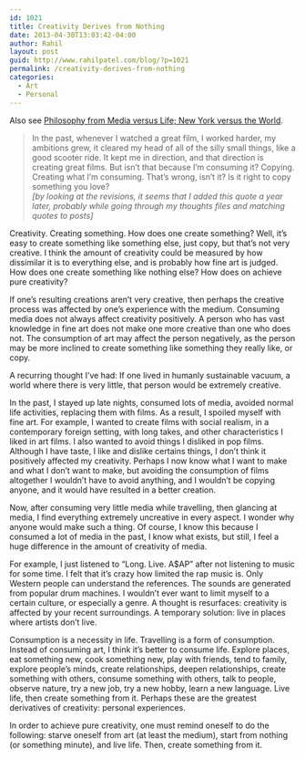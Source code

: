 ```yaml
---
id: 1021
title: Creativity Derives from Nothing
date: 2013-04-30T13:03:42-04:00
author: Rahil
layout: post
guid: http://www.rahilpatel.com/blog/?p=1021
permalink: /creativity-derives-from-nothing
categories:
  - Art
  - Personal
---
```

Also see [Philosophy from Media versus Life; New York versus the World](http://www.rahilpatel.com/blog/philosophy-from-media-versus-life-new-york-versus-the-world "Philosophy from Media versus Life; New York versus the World").

> In the past, whenever I watched a great film, I worked harder, my ambitions grew, it cleared my head of all of the silly small things, like a good scooter ride. It kept me in direction, and that direction is creating great films. But isn&#8217;t that because I&#8217;m consuming it? Copying. Creating what I&#8217;m consuming. That&#8217;s wrong, isn&#8217;t it? Is it right to copy something you love?  
> <cite>[by looking at the revisions, it seems that I added this quote a year later, probably while going through my thoughts files and matching quotes to posts]</cite> 

Creativity. Creating something. How does one create something? Well, it&#8217;s easy to create something like something else, just copy, but that&#8217;s not very creative. I think the amount of creativity could be measured by how dissimilar it is to everything else, and is probably how fine art is judged. How does one create something like nothing else? How does on achieve pure creativity?

If one&#8217;s resulting creations aren&#8217;t very creative, then perhaps the creative process was affected by one&#8217;s experience with the medium. Consuming media does not always affect creativity positively. A person who has vast knowledge in fine art does not make one more creative than one who does not. The consumption of art may affect the person negatively, as the person may be more inclined to create something like something they really like, or copy.

A recurring thought I&#8217;ve had: If one lived in humanly sustainable vacuum, a world where there is very little, that person would be extremely creative.

In the past, I stayed up late nights, consumed lots of media, avoided normal life activities, replacing them with films. As a result, I spoiled myself with fine art. For example, I wanted to create films with social realism, in a contemporary foreign setting, with long takes, and other characteristics I liked in art films. I also wanted to avoid things I disliked in pop films. Although I have taste, I like and dislike certains things, I don&#8217;t think it positively affected my creativity. Perhaps I now know what I want to make and what I don&#8217;t want to make, but avoiding the consumption of films altogether I wouldn&#8217;t have to avoid anything, and I wouldn&#8217;t be copying anyone, and it would have resulted in a better creation.

Now, after consuming very little media while travelling, then glancing at media, I find everything extremely uncreative in every aspect. I wonder why anyone would make such a thing. Of course, I know this because I consumed a lot of media in the past, I know what exists, but still, I feel a huge difference in the amount of creativity of media.

For example, I just listened to &#8220;Long. Live. A$AP&#8221; after not listening to music for some time. I felt that it&#8217;s crazy how limited the rap music is. Only Western people can understand the references. The sounds are generated from popular drum machines. I wouldn&#8217;t ever want to limit myself to a certain culture, or especially a genre. A thought is resurfaces: creativity is affected by your recent surroundings. A temporary solution: live in places where artists don&#8217;t live.

Consumption is a necessity in life. Travelling is a form of consumption. Instead of consuming art, I think it&#8217;s better to consume life. Explore places, eat something new, cook something new, play with friends, tend to family, explore people&#8217;s minds, create relationships, deepen relationships, create something with others, consume something with others, talk to people, observe nature, try a new job, try a new hobby, learn a new language. Live life, then create something from it. Perhaps these are the greatest derivatives of creativity: personal experiences.

In order to achieve pure creativity, one must remind oneself to do the following: starve oneself from art (at least the medium), start from nothing (or something minute), and live life. Then, create something from it.